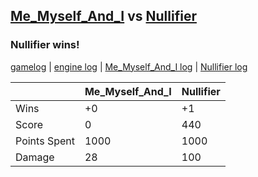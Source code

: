 ## [Me_Myself_And_I](<../../Me_Myself_And_I/README.md>) vs [Nullifier](<../../Nullifier/README.md>)
### Nullifier wins!

[gamelog](<gamelog.json>) | [engine log](<engine>) | [Me_Myself_And_I log](<Me_Myself_And_I>) | [Nullifier log](<Nullifier>)

|              | Me_Myself_And_I | Nullifier |
| ------------ | --------------- | --------- |
| Wins         |              +0 |        +1 |
| Score        |               0 |       440 |
| Points Spent |            1000 |      1000 |
| Damage       |              28 |       100 |
